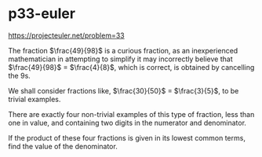 # p33-euler

https://projecteuler.net/problem=33


The fraction $\frac{49}{98}$ is a curious fraction, as an inexperienced mathematician in attempting to simplify it may incorrectly believe that $\frac{49}{98}$ = $\frac{4}{8}$, which is correct, is obtained by cancelling the 9s.

We shall consider fractions like, $\frac{30}{50}$ = $\frac{3}{5}$, to be trivial examples.

There are exactly four non-trivial examples of this type of fraction, less than one in value, and containing two digits in the numerator and denominator.

If the product of these four fractions is given in its lowest common terms, find the value of the denominator.
